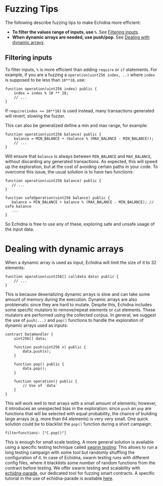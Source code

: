 # Fuzzing Tips

The following describe fuzzing tips to make Echidna more efficient:

- **To filter the values range of inputs, use `%`**. See [Filtering inputs](#filtering-inputs).
- **When dynamic arrays are needed, use push/pop**. See [Dealing with dynamic arrays](#dealing-with-dynamic-arrays).

## Filtering inputs

To filter inputs, `%` is more efficient than adding `require` or `if` statements. For example, if you are a fuzzing a `operation(uint256 index, ..)` where `index` is supposed to be less than `10**18`, use:

```solidity
function operation(uint256 index) public {
    index = index % 10 ** 18;
    // ...
}
```

If `require(index <= 10**18)` is used instead, many transactions generated will revert, slowing the fuzzer.

This can also be generalized define a min and max range, for example:

```solidity
function operation(uint256 balance) public {
    balance = MIN_BALANCE + (balance % (MAX_BALANCE - MIN_BALANCE));
    // ...
}
```

Will ensure that `balance` is always between `MIN_BALANCE` and `MAX_BALANCE`, without discarding any generated transactions. As expected, this will speed up the exploration, but at the cost of avoiding certain paths in your code. To overcome this issue, the usual solution is to have two functions:

```solidity
function operation(uint256 balance) public {
   // ...
}

function safeOperation(uint256 balance) public {
   balance = MIN_BALANCE + balance % (MAX_BALANCE - MIN_BALANCE); // safe balance
   ...
}
```

So Echidna is free to use any of these, exploring safe and unsafe usage of the input data.

# Dealing with dynamic arrays

When a dynamic array is used as input, Echidna will limit the size of it to 32 elements:

```solidity
function operation(uint256[] calldata data) public {
    // ...
}
```

This is because deserializing dynamic arrays is slow and can take some amount of memory during the execution. Dynamic arrays are also problematic since they are hard to mutate. Despite this, Echidna includes some specific mutators to remove/repeat elements or cut elements. These mutators are performed using the collected corpus. In general, we suggest the use of `push(...)` and `pop()` functions to handle the exploration of dynamic arrays used as inputs:

```solidity
contract DataHandler {
    uint256[] data;

    function push(uint256 x) public {
        data.push(x);
    }

    function pop() public {
        data.pop();
    }

    function operation() public {
        // Use of `data`
    }
}
```

This will work well to test arrays with a small amount of elements; however, it introduces an unexpected bias in the exploration: since `push` an `pop` are functions that will be selected with equal probability, the chance of building large arrays (e.g. more than 64 elements) is very very small. One quick solution could be to blacklist the `pop()` function during a short campaign:

```
filterFunctions: ["C.pop()"]
```

This is enough for small scale testing. A more general solution is available using a specific testing technique called [_swarm testing_](https://www.cs.utah.edu/~regehr/papers/swarm12.pdf). This allows to run a long testing campaign with some tool but randomly shuffling the configuration of it. In case of Echidna, swarm testing runs with different config files, where it blacklists some number of random functions from the contract before testing. We offer swarm testing and scalability with [echidna-parade](https://github.com/crytic/echidna-parade), our dedicated tool for fuzzing smart contracts. A specific tutorial in the use of echidna-parade is available [here](./advanced/smart-contract-fuzzing-at-scale.md).

